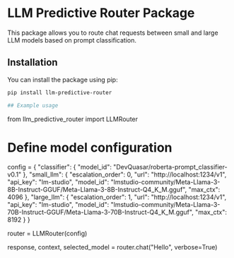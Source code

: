 # LLM Predictive Router Package

This package allows you to route chat requests between small and large LLM models based on prompt classification.

## Installation

You can install the package using pip:

```bash
pip install llm-predictive-router

## Example usage

```
from llm_predictive_router import LLMRouter

# Define model configuration
config = {
    "classifier": {
        "model_id": "DevQuasar/roberta-prompt_classifier-v0.1"
    },
    "small_llm": {
        "escalation_order": 0,
        "url": "http://localhost:1234/v1",
        "api_key": "lm-studio",
        "model_id": "lmstudio-community/Meta-Llama-3-8B-Instruct-GGUF/Meta-Llama-3-8B-Instruct-Q4_K_M.gguf",
        "max_ctx": 4096
    },
    "large_llm": {
        "escalation_order": 1,
        "url": "http://localhost:1234/v1",
        "api_key": "lm-studio",
        "model_id": "lmstudio-community/Meta-Llama-3-70B-Instruct-GGUF/Meta-Llama-3-70B-Instruct-Q4_K_M.gguf",
        "max_ctx": 8192
    }
}

router = LLMRouter(config)

response, context, selected_model = router.chat("Hello", verbose=True)
```
